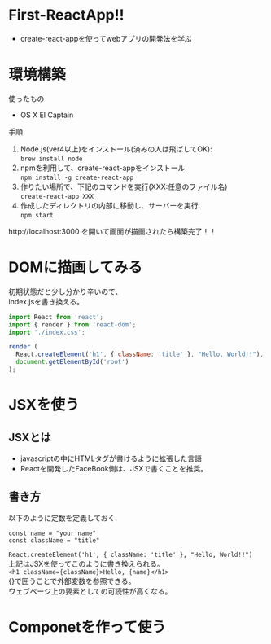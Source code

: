 # First-ReactApp!!
* create-react-appを使ってwebアプリの開発法を学ぶ

# 環境構築
使ったもの  
- OS X El Captain

手順  
1. Node.js(ver4以上)をインストール(済みの人は飛ばしてOK):  
`brew install node`  
2. npmを利用して、create-react-appをインストール  
`npm install -g create-react-app`  
3. 作りたい場所で、下記のコマンドを実行(XXX:任意のファイル名)  
`create-react-app XXX`  
4. 作成したディレクトリの内部に移動し、サーバーを実行  
`npm start`  

http://localhost:3000 を開いて画面が描画されたら構築完了！！

# DOMに描画してみる
初期状態だと少し分かり辛いので、  
index.jsを書き換える。  
```javascript:index.js
import React from 'react';
import { render } from 'react-dom';
import './index.css';

render (
  React.createElement('h1', { className: 'title' }, "Hello, World!!"),
  document.getElementById('root')
);
```

# JSXを使う
## JSXとは
* javascriptの中にHTMLタグが書けるように拡張した言語
* Reactを開発したFaceBook側は、JSXで書くことを推奨。

## 書き方
以下のように定数を定義しておく.  
```index.js:javascript
const name = "your name"
const className = "title"
```

`React.createElement('h1', { className: 'title' }, "Hello, World!!")`  
上記はJSXを使ってこのように書き換えられる。  
`<h1 className={className}>Hello, {name}</h1>`  
{}で囲うことで外部変数を参照できる。  
ウェブページ上の要素としての可読性が高くなる。  

# Componetを作って使う
